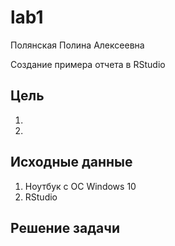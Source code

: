 # lab1
Полянская Полина Алексеевна

Создание примера отчета в RStudio

## Цель

1.  

2.  

## Исходные данные

1.  Ноутбук с ОС Windows 10
2.  RStudio

## Решение задачи
